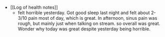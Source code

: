   * [[Log of health notes]]
    * felt horrible yesterday. Got good sleep last night and felt about 2-3/10 pain most of day, which is great. In afternoon, sinus pain was rough, but mainly just when talking on stream. so overall was great. Wonder why today was great despite yesterday being horrible. 